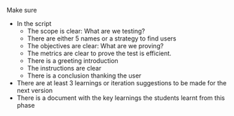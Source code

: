 Make sure

- In the script
    - The scope is clear: What are we testing?
    - There are either 5 names or a strategy to find users
    - The objectives are clear: What are we proving?
    - The metrics are clear to prove the test is efficient.
    - There is a greeting introduction
    - The instructions are clear
    - There is a conclusion thanking the user
- There are at least 3 learnings or iteration suggestions to be made for the next version
- There is a document with the key learnings the students learnt from this phase